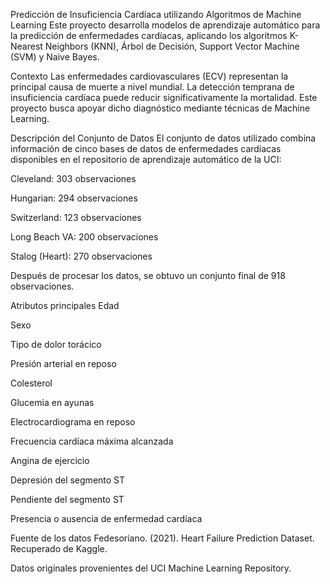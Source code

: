 Predicción de Insuficiencia Cardíaca utilizando Algoritmos de Machine Learning
Este proyecto desarrolla modelos de aprendizaje automático para la predicción de enfermedades cardíacas, aplicando los algoritmos K-Nearest Neighbors (KNN), Árbol de Decisión, Support Vector Machine (SVM) y Naive Bayes.

Contexto
Las enfermedades cardiovasculares (ECV) representan la principal causa de muerte a nivel mundial. La detección temprana de insuficiencia cardíaca puede reducir significativamente la mortalidad. Este proyecto busca apoyar dicho diagnóstico mediante técnicas de Machine Learning.

Descripción del Conjunto de Datos
El conjunto de datos utilizado combina información de cinco bases de datos de enfermedades cardíacas disponibles en el repositorio de aprendizaje automático de la UCI:

Cleveland: 303 observaciones

Hungarian: 294 observaciones

Switzerland: 123 observaciones

Long Beach VA: 200 observaciones

Stalog (Heart): 270 observaciones

Después de procesar los datos, se obtuvo un conjunto final de 918 observaciones.

Atributos principales
Edad

Sexo

Tipo de dolor torácico

Presión arterial en reposo

Colesterol

Glucemia en ayunas

Electrocardiograma en reposo

Frecuencia cardíaca máxima alcanzada

Angina de ejercicio

Depresión del segmento ST

Pendiente del segmento ST

Presencia o ausencia de enfermedad cardíaca

Fuente de los datos
Fedesoriano. (2021). Heart Failure Prediction Dataset. Recuperado de Kaggle.

Datos originales provenientes del UCI Machine Learning Repository.
